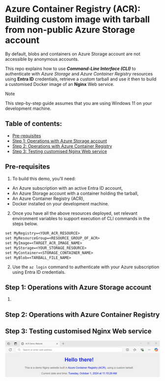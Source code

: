 # Azure Container Registry (ACR): Building custom image with tarball from non-public Azure Storage account
By default, blobs and containers on Azure Storage account are not accessible by anonymous accounts.

This repo explains how to use **_Command-Line Interface (CLI)_** to authenticate with _Azure Storage_ and _Azure Container Registry_ resources using **Entra ID** credentials, retrieve a custom tarball and use it then to build a customised Docker image of an **Nginx** Web service.

> [!NOTE]
> This step-by-step guide assumes that you are using Windows 11 on your development machine.

## Table of contents:
- [Pre-requisites](https://github.com/LazaUK/ACR-ProtectedStorage-CLI#pre-requisites)
- [Step 1: Operations with Azure Storage account](https://github.com/LazaUK/ACR-ProtectedStorage-CLI#step-1-operations-with-azure-storage-account)
- [Step 2: Operations with Azure Container Registry](https://github.com/LazaUK/ACR-ProtectedStorage-CLI#step-2-operations-with-azure-container-registry)
- [Step 3: Testing customised Nginx Web service](https://github.com/LazaUK/ACR-ProtectedStorage-CLI#step-3-testing-customised-nginx-web-service)

## Pre-requisites
1. To build this demo, you'll need:
- An Azure subscription with an active Entra ID account,
- An Azure Storage account with a container holding the tarball,
- An Azure Container Registry (ACR),
- Docker installed on your development machine.
2. Once you have all the above resources deployed, set relevant environment variables to support execution of CLI commands in the steps below.
``` shell
set MyRegistry=<YOUR_ACR_RESOURCE>
set MyResourceGroup=<RESOURCE_GROUP_OF_ACR>
set MyImage=<TARGET_ACR_IMAGE_NAME>
set MyStorage=<YOUR_STORAGE_RESOURCE>
set MyContainer=<STORAGE_CONTAINER_NAME>
set MyBlob=<TARBALL_FILE_NAME>
```
2. Use the ```az login``` command to authenticate with your Azure subscription using Entra ID credentials.

## Step 1: Operations with Azure Storage account
1. 


## Step 2: Operations with Azure Container Registry

## Step 3: Testing customised Nginx Web service

![Nginx_site](images/ACR_Tarball.gif)
